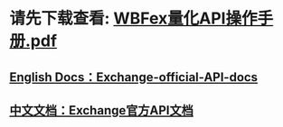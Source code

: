# 请先下载查看: [WBFex量化API操作手册.pdf](WBFex量化API操作手册.pdf)


## [English Docs：Exchange-official-API-docs](api/us_en/api_doc_en.md)

## [中文文档：Exchange官方API文档](api/zh_cn/api_doc_cn.md)

